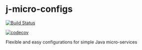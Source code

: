 # j-micro-configs
[![Build Status](https://www.travis-ci.org/fnmartinez/j-micro-configs.svg?branch=master)](https://www.travis-ci.org/fnmartinez/j-micro-configs)

[![codecov](https://codecov.io/gh/fnmartinez/j-micro-configs/branch/master/graph/badge.svg)](https://codecov.io/gh/fnmartinez/j-micro-configs)

Flexible and easy configurations for simple Java micro-services
